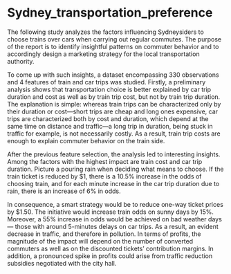 # Sydney_transportation_preference
The following study analyzes the factors influencing Sydneysiders to choose trains over cars when carrying out regular commutes. The purpose of the report is to identify insightful patterns on commuter behavior and to accordingly design a marketing strategy for the local transportation authority.

To come up with such insights, a dataset encompassing 330 observations and 4 features of train and car trips was studied. Firstly, a preliminary analysis shows that transportation choice is better explained by car trip duration and cost as well as by train trip cost, but not by train trip duration. The explanation is simple: whereas train trips can be characterized only by their duration or cost—short trips are cheap and long ones expensive, car trips are characterized both by cost and duration, which depend at the same time on distance and traffic—a long trip in duration, being stuck in traffic for example, is not necessarily costly. As a result, train trip costs are enough to explain commuter behavior on the train side.

After the previous feature selection, the analysis led to interesting insights. Among the factors with the highest impact are train cost and car trip duration. Picture a pouring rain when deciding what means to choose. If the train ticket is reduced by $1, there is a 10.5% increase in the odds of choosing train, and for each minute increase in the car trip duration due to rain, there is an increase of 6% in odds.

In consequence, a smart strategy would be to reduce one-way ticket prices by $1.50. The initiative would increase train odds on sunny days by 15%. Moreover, a 55% increase in odds would be achieved on bad weather days— those with around 5-minutes delays on car trips. As a result, an evident decrease in traffic, and therefore in pollution. In terms of profits, the magnitude of the impact will depend on the number of converted commuters as well as on the discounted tickets’ contribution margins. In addition, a pronounced spike in profits could arise from traffic reduction subsidies negotiated with the city hall.

